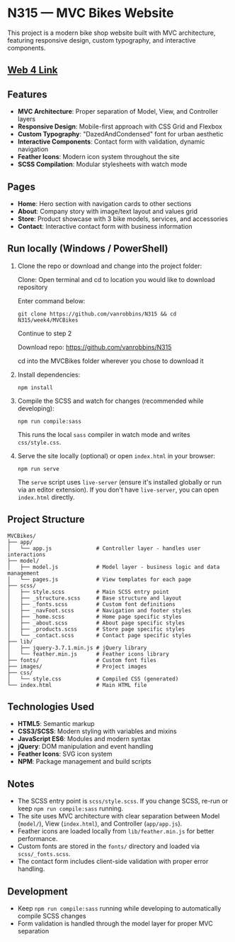 # N315 — MVC Bikes Website

This project is a modern bike shop website built with MVC architecture, featuring responsive design, custom typography, and interactive components.

## [Web 4 Link](https://in-info-web4.luddy.indianapolis.iu.edu/~vanrobbi/N315/RBikes/index.html)

## Features

- **MVC Architecture**: Proper separation of Model, View, and Controller layers
- **Responsive Design**: Mobile-first approach with CSS Grid and Flexbox
- **Custom Typography**: "DazedAndCondensed" font for urban aesthetic
- **Interactive Components**: Contact form with validation, dynamic navigation
- **Feather Icons**: Modern icon system throughout the site
- **SCSS Compilation**: Modular stylesheets with watch mode

## Pages

- **Home**: Hero section with navigation cards to other sections
- **About**: Company story with image/text layout and values grid
- **Store**: Product showcase with 3 bike models, services, and accessories
- **Contact**: Interactive contact form with business information

## Run locally (Windows / PowerShell)

1. Clone the repo or download and change into the project folder:

   Clone:
   Open terminal and cd to location you would like to download repository

   Enter command below:

   `git clone https://github.com/vanrobbins/N315 && cd N315/week4/MVCBikes`

   Continue to step 2

   Download repo:
   https://github.com/vanrobbins/N315

   cd into the MVCBikes folder wherever you chose to download it

2. Install dependencies:

   `npm install`

3. Compile the SCSS and watch for changes (recommended while developing):

   `npm run compile:sass`

   This runs the local `sass` compiler in watch mode and writes `css/style.css`.

4. Serve the site locally (optional) or open `index.html` in your browser:

   `npm run serve`

   The `serve` script uses `live-server` (ensure it's installed globally or run via an editor extension). If you don't have `live-server`, you can open `index.html` directly.

## Project Structure

```
MVCBikes/
├── app/
│   └── app.js              # Controller layer - handles user interactions
├── model/
│   ├── model.js            # Model layer - business logic and data management
│   └── pages.js            # View templates for each page
├── scss/
│   ├── style.scss          # Main SCSS entry point
│   ├── _structure.scss     # Base structure and layout
│   ├── _fonts.scss         # Custom font definitions
│   ├── _navFoot.scss       # Navigation and footer styles
│   ├── _home.scss          # Home page specific styles
│   ├── _about.scss         # About page specific styles
│   ├── _products.scss      # Store page specific styles
│   └── _contact.scss       # Contact page specific styles
├── lib/
│   ├── jquery-3.7.1.min.js # jQuery library
│   └── feather.min.js      # Feather icons library
├── fonts/                  # Custom font files
├── images/                 # Project images
├── css/
│   └── style.css           # Compiled CSS (generated)
└── index.html              # Main HTML file
```

## Technologies Used

- **HTML5**: Semantic markup
- **CSS3/SCSS**: Modern styling with variables and mixins
- **JavaScript ES6**: Modules and modern syntax
- **jQuery**: DOM manipulation and event handling
- **Feather Icons**: SVG icon system
- **NPM**: Package management and build scripts

## Notes

- The SCSS entry point is `scss/style.scss`. If you change SCSS, re-run or keep `npm run compile:sass` running.
- The site uses MVC architecture with clear separation between Model (`model/`), View (`index.html`), and Controller (`app/app.js`).
- Feather icons are loaded locally from `lib/feather.min.js` for better performance.
- Custom fonts are stored in the `fonts/` directory and loaded via `scss/_fonts.scss`.
- The contact form includes client-side validation with proper error handling.

## Development

- Keep `npm run compile:sass` running while developing to automatically compile SCSS changes
- Form validation is handled through the model layer for proper MVC separation
